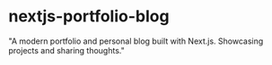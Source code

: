 # nextjs-portfolio-blog
"A modern portfolio and personal blog built with Next.js. Showcasing projects and sharing thoughts."
